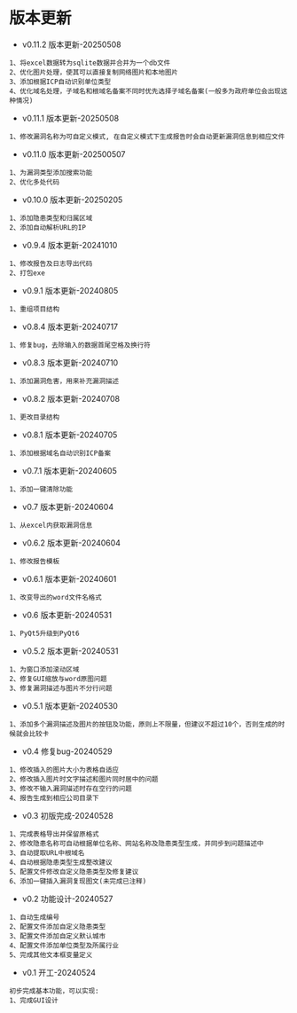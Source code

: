 # 版本更新

- v0.11.2 版本更新-20250508

```
1、将excel数据转为sqlite数据并合并为一个db文件
2、优化图片处理，使其可以直接复制网络图片和本地图片
3、添加根据ICP自动识别单位类型
4、优化域名处理，子域名和根域名备案不同时优先选择子域名备案(一般多为政府单位会出现这种情况)
```

- v0.11.1 版本更新-20250508

```
1、修改漏洞名称为可自定义模式, 在自定义模式下生成报告时会自动更新漏洞信息到相应文件
```

- v0.11.0 版本更新-202500507

```
1、为漏洞类型添加搜索功能
2、优化多处代码
```

- v0.10.0 版本更新-20250205

```
1、添加隐患类型和归属区域
2、添加自动解析URL的IP
```

- v0.9.4 版本更新-20241010

```
1、修改报告及日志导出代码
2、打包exe
```

- v0.9.1 版本更新-20240805

```
1、重组项目结构
```

- v0.8.4 版本更新-20240717

```
1、修复bug，去除输入的数据首尾空格及换行符
```

- v0.8.3 版本更新-20240710

```
1、添加漏洞危害，用来补充漏洞描述
```

- v0.8.2 版本更新-20240708

```
1、更改目录结构
```

- v0.8.1 版本更新-20240705

```
1、添加根据域名自动识别ICP备案
```

- v0.7.1 版本更新-20240605

```
1、添加一键清除功能
```

- v0.7 版本更新-20240604

```
1、从excel内获取漏洞信息
```

- v0.6.2  版本更新-20240604

```
1、修改报告模板
```

- v0.6.1 版本更新-20240601

```
1、改变导出的word文件名格式
```

- v0.6 版本更新-20240531

```
1、PyQt5升级到PyQt6
```

- v0.5.2 版本更新-20240531

```
1、为窗口添加滚动区域
2、修复GUI缩放与word原图问题
3、修复漏洞描述与图片不分行问题
```

- v0.5.1 版本更新-20240530

```
1、添加多个漏洞描述及图片的按钮及功能，原则上不限量，但建议不超过10个，否则生成的时候就会比较卡
```

- v0.4 修复bug-20240529

```
1、修改插入的图片大小为表格自适应
2、修改插入图片时文字描述和图片同时居中的问题
3、修改不输入漏洞描述时存在空行的问题
4、报告生成到相应公司目录下
```

- v0.3 初版完成-20240528

```
1、完成表格导出并保留原格式
2、修改隐患名称可自动根据单位名称、网站名称及隐患类型生成，并同步到问题描述中
3、自动提取URL中根域名
4、自动根据隐患类型生成整改建议
5、配置文件修改自定义隐患类型及修复建议
6、添加一键插入漏洞复现图文(未完成已注释)
```

- v0.2 功能设计-20240527

```
1、自动生成编号
2、配置文件添加自定义隐患类型
3、配置文件添加自定义默认城市
4、配置文件添加单位类型及所属行业
5、完成其他文本框变量定义
```

- v0.1 开工-20240524

```
初步完成基本功能，可以实现:
1、完成GUI设计
```

